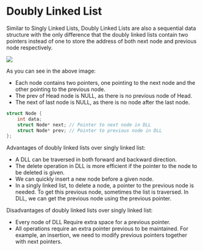 # Doubly Linked List
Similar to Singly Linked Lists, Doubly Linked Lists are also a sequential data structure with the only difference that the doubly linked lists contain two pointers instead of one to store the address of both next node and previous node respectively.

![](https://codeforwin.org/wp-content/uploads/2015/10/doubly-linked-list-node-representation.png?ezimgfmt=rs:392x152/rscb1)

As you can see in the above image:
- Each node contains two pointers, one pointing to the next node and the other pointing to the previous node.
- The prev of Head node is NULL, as there is no previous node of Head.
- The next of last node is NULL, as there is no node after the last node.

```C++
struct Node { 
    int data; 
    struct Node* next; // Pointer to next node in DLL 
    struct Node* prev; // Pointer to previous node in DLL 
};
```


Advantages of doubly linked lists over singly linked list:
- A DLL can be traversed in both forward and backward direction.
- The delete operation in DLL is more efficient if the pointer to the node to be deleted is given.
- We can quickly insert a new node before a given node.
- In a singly linked list, to delete a node, a pointer to the previous node is needed. To get this previous node, sometimes the list is traversed. In DLL, we can get the previous node using the previous pointer.

Disadvantages of doubly linked lists over singly linked list:
- Every node of DLL Require extra space for a previous pointer.
- All operations require an extra pointer previous to be maintained. For example, an insertion, we need to modify previous pointers together with next pointers.

